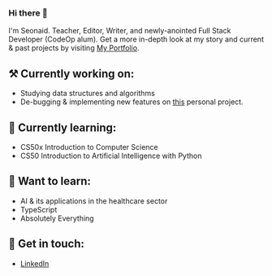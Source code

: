 ### Hi there 👋
I'm Seonaid. Teacher, Editor, Writer, and newly-anointed Full Stack Developer (CodeOp alum). Get a more in-depth look at my story and current & past projects by visiting [My Portfolio](https://seonaid-mcnabb.github.io/ "My Portfolio").
## ⚒️ Currently working on:
- Studying data structures and algorithms
- De-bugging & implementing new features on [this](https://github.com/seonaid-mcnabb/t1d-organizer/ "this") personal project.
## 🌱 Currently learning:
- CS50x Introduction to Computer Science
- CS50 Introduction to Artificial Intelligence with Python
## 📑 Want to learn:
- AI & its applications in the healthcare sector
- TypeScript
- Absolutely Everything
## 💬 Get in touch:
- [LinkedIn](https://www.linkedin.com/in/seonaid-mcnabb/ "LinkedIn")

